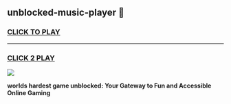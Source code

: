 
## unblocked-music-player 👋
<h3>
<a href="https://premium.freeplayer.one?title=unblocked-music-player&ref=14F">CLICK TO PLAY</a></h3>
<hr>

<h3>
<a href="https://premium.freeplayer.one?title=unblocked-music-player&ref=14F">CLICK 2 PLAY</a>
  
</h3>

<a href="https://premium.freeplayer.one?title=unblocked-music-player&ref=12F/"><img src="https://clearcache.store/games.png"></a>


**worlds hardest game unblocked: Your Gateway to Fun and Accessible Online Gaming**
